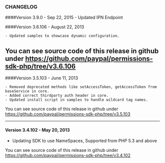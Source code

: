 ### CHANGELOG

####Version 3.9.0 - Sep 22, 2015
	- Updated IPN Endpoint

####Version 3.6.106 - August 22, 2013

	- Updated samples to showcase dynamic configuration.

You can see source code of this release in github under https://github.com/paypal/permissions-sdk-php/tree/v3.6.106
--------------------------------------------------------------------------------------------------

####Version 3.5.103 - June 11, 2013

	- Removed deprecated methods like setAccessToken, getAccessToken from baseService in core.
    - Added correct thirdparty auth header in core.
	- Updated install script in samples to handle wildcard tag names.

You can see source code of this release in github under https://github.com/paypal/permissions-sdk-php/tree/v3.5.103

--------------------------------------------------------------------------------------------------

#### Version 3.4.102 - May 20, 2013

   - Updating SDK to use NameSpaces, Supported from PHP 5.3 and above

You can see source code of this release in github under https://github.com/paypal/permissions-sdk-php/tree/v3.4.102
